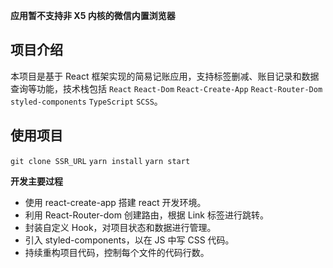 **应用暂不支持非 X5 内核的微信内置浏览器**

## 项目介绍

本项目是基于 React 框架实现的简易记账应用，支持标签删减、账目记录和数据查询等功能，技术栈包括 `React` `React-Dom` `React-Create-App` `React-Router-Dom` `styled-components` `TypeScript` `SCSS`。

## 使用项目

`git clone SSR_URL`
`yarn install`
`yarn start`

**开发主要过程**

- 使用 react-create-app 搭建 react 开发环境。
- 利用 React-Router-dom 创建路由，根据 Link 标签进行跳转。
- 封装自定义 Hook，对项目状态和数据进行管理。
- 引入 styled-components，以在 JS 中写 CSS 代码。
- 持续重构项目代码，控制每个文件的代码行数。
